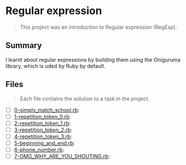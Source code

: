 # Regular expression

> This project was an introduction to Regular expression (RegExp).

## Summary

I learnt about regular expressions by building them using the Oniguruma library, which is uded by Ruby by default. 

## Files

> Each file contains the solution to a task in the project.

- [ ] [0-simply_match_school.rb](https://github.com/Ebube-Ochemba/alx-system_engineering-devops/blob/master/0x06-regular_expressions/0-simply_match_school.rb):
- [ ] [1-repetition_token_0.rb](https://github.com/Ebube-Ochemba/alx-system_engineering-devops/blob/master/0x06-regular_expressions/1-repetition_token_0.rb):
- [ ] [2-repetition_token_1.rb](https://github.com/Ebube-Ochemba/alx-system_engineering-devops/blob/master/0x06-regular_expressions/2-repetition_token_1.rb):
- [ ] [3-repetition_token_2.rb](https://github.com/Ebube-Ochemba/alx-system_engineering-devops/blob/master/0x06-regular_expressions/3-repetition_token_2.rb):
- [ ] [4-repetition_token_3.rb](https://github.com/Ebube-Ochemba/alx-system_engineering-devops/blob/master/0x06-regular_expressions/4-repetition_token_3.rb):
- [ ] [5-beginning_and_end.rb](https://github.com/Ebube-Ochemba/alx-system_engineering-devops/blob/master/0x06-regular_expressions/5-beginning_and_end.rb):
- [ ] [6-phone_number.rb](https://github.com/Ebube-Ochemba/alx-system_engineering-devops/blob/master/0x06-regular_expressions/6-phone_number.rb):
- [ ] [7-OMG_WHY_ARE_YOU_SHOUTING.rb](https://github.com/Ebube-Ochemba/alx-system_engineering-devops/blob/master/0x06-regular_expressions/7-OMG_WHY_ARE_YOU_SHOUTING.rb):
